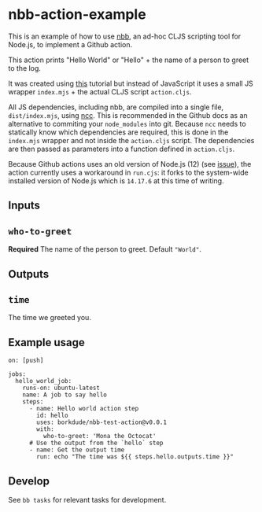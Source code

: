 # nbb-action-example

This is an example of how to use [nbb](https://github.com/borkdude/nbb), an
ad-hoc CLJS scripting tool for Node.js, to implement a Github action.

This action prints "Hello World" or "Hello" + the name of a person to greet to the log.

It was created using
[this](https://docs.github.com/en/actions/creating-actions/creating-a-javascript-action)
tutorial but instead of JavaScript it uses a small JS wrapper `index.mjs` + the
actual CLJS script `action.cljs`.

All JS dependencies, including nbb, are compiled into a single file,
`dist/index.mjs`, using [ncc](https://github.com/vercel/ncc/). This is
recommended in the Github docs as an alternative to commiting your
`node_modules` into git. Because `ncc` needs to statically know which
dependencies are required, this is done in the `index.mjs` wrapper and not
inside the `action.cljs` script. The dependencies are then passed as parameters
into a function defined in `action.cljs`.

Because Github actions uses an old version of Node.js (12) (see
[issue](https://github.com/actions/runner/issues/772)), the action currently
uses a workaround in `run.cjs`: it forks to the system-wide installed version of
Node.js which is `14.17.6` at this time of writing.

## Inputs

## `who-to-greet`

**Required** The name of the person to greet. Default `"World"`.

## Outputs

## `time`

The time we greeted you.

## Example usage

```
on: [push]

jobs:
  hello_world_job:
    runs-on: ubuntu-latest
    name: A job to say hello
    steps:
      - name: Hello world action step
        id: hello
        uses: borkdude/nbb-test-action@v0.0.1
        with:
          who-to-greet: 'Mona the Octocat'
      # Use the output from the `hello` step
      - name: Get the output time
        run: echo "The time was ${{ steps.hello.outputs.time }}"
```

## Develop

See `bb tasks` for relevant tasks for development.
